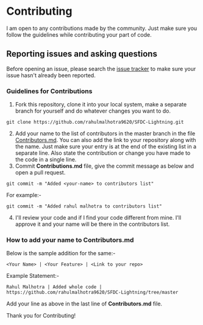 # Contributing

I am open to any contributions made by the community. Just make sure you follow the guidelines while contributing your part of code.

## Reporting issues and asking questions

Before opening an issue, please search the [issue tracker](https://github.com/rahulmalhotra9620/SFDC-Lightning/issues) to make sure your issue hasn't already been reported.

### Guidelines for Contributions

1. Fork this repository, clone it into your local system, make a separate branch for yourself and do whatever changes you want to do.
```
git clone https://github.com/rahulmalhotra9620/SFDC-Lightning.git
```
2. Add your name to the list of contributors in the master branch in the file [Contributors.md](Contributors.md).
You can also add the link to your repository along with the name. 
Just make sure your entry is at the end of the existing list in a separate line.
Also state the contribution or change you have made to the code in a single line.
3. Commit **Contributions.md** file, give the commit message as below and open a pull request.
```
git commit -m "Added <your-name> to contributors list"
```
For example:-
```
git commit -m "Added rahul malhotra to contributors list"
```
4. I'll review your code and if I find your code different from mine. I'll approve it and your name will be there in the contributors list.

### How to add your name to Contributors.md

Below is the sample addition for the same:- 

```
<Your Name> | <Your Feature> | <Link to your repo>
```
Example Statement:- 
```
Rahul Malhotra | Added whole code | https://github.com/rahulmalhotra9620/SFDC-Lightning/tree/master
```

Add your line as above in the last line of **Contributors.md** file.

Thank you for Contributing!
